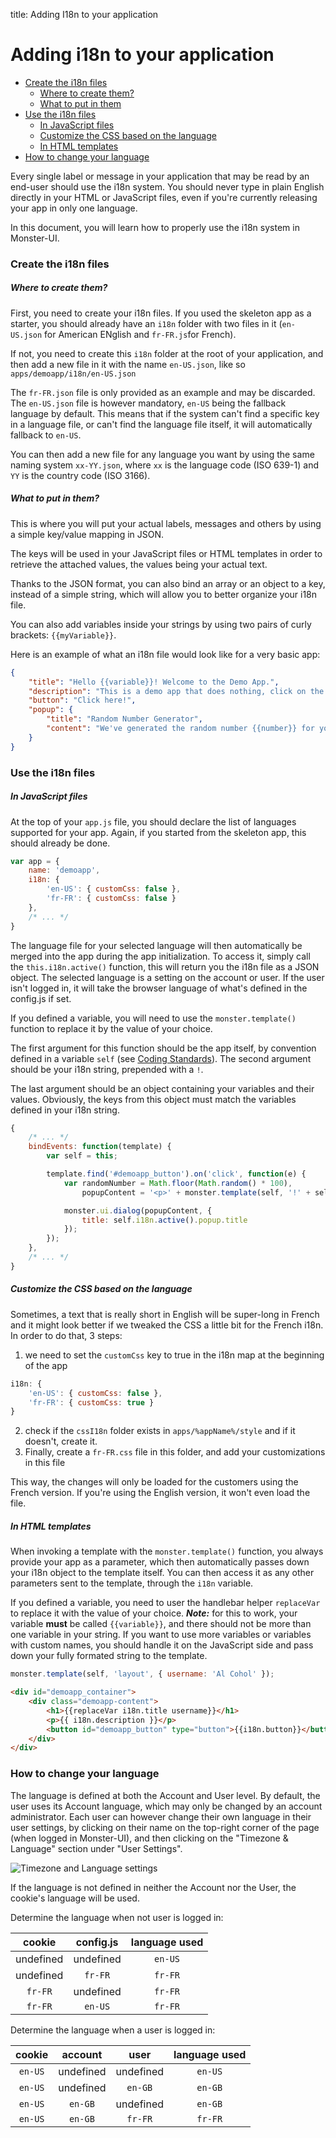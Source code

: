 title: Adding I18n to your application

# Adding i18n to your application

* [Create the i18n files](#create-the-i18n-files)
	- [Where to create them?](#where-to-create-them)
	- [What to put in them](#what-to-put-in-them)
* [Use the i18n files](#use-the-i18n-files)
	- [In JavaScript files](#in-javascript-files)
	- [Customize the CSS based on the language](#customize-the-css-based-on-the-language)
	- [In HTML templates](#in-html-templates)
* [How to change your language](#how-to-change-your-language)

Every single label or message in your application that may be read by an end-user should use the i18n system. You should never type in plain English directly in your HTML or JavaScript files, even if you're currently releasing your app in only one language.

In this document, you will learn how to properly use the i18n system in Monster-UI.

### Create the i18n files

##### Where to create them?

First, you need to create your i18n files.
If you used the skeleton app as a starter, you should already have an `i18n` folder with two files in it (`en-US.json` for American ENglish and `fr-FR.js`for French).

If not, you need to create this `i18n` folder at the root of your application, and then add a new file in it with the name `en-US.json`, like so `apps/demoapp/i18n/en-US.json`

The `fr-FR.json` file is only provided as an example and may be discarded. The `en-US.json` file is however mandatory, `en-US` being the fallback language by default. This means that if the system can't find a specific key in a language file, or can't find the language file itself, it will automatically fallback to `en-US`.

You can then add a new file for any language you want by using the same naming system `xx-YY.json`, where `xx` is the language code (ISO 639-1) and `YY` is the country code (ISO 3166).

##### What to put in them?

This is where you will put your actual labels, messages and others by using a simple key/value mapping in JSON.

The keys will be used in your JavaScript files or HTML templates in order to retrieve the attached values, the values being your actual text.

Thanks to the JSON format, you can also bind an array or an object to a key, instead of a simple string, which will allow you to better organize your i18n file.

You can also add variables inside your strings by using two pairs of curly brackets: `{{myVariable}}`.

Here is an example of what an i18n file would look like for a very basic app:
```json
{
	"title": "Hello {{variable}}! Welcome to the Demo App.",
	"description": "This is a demo app that does nothing, click on the button below to see a popup",
	"button": "Click here!",
	"popup": {
		"title": "Random Number Generator",
		"content": "We've generated the random number {{number}} for you."
	}
}
```

### Use the i18n files

##### In JavaScript files

At the top of your `app.js` file, you should declare the list of languages supported for your app. Again, if you started from the skeleton app, this should already be done.
```javascript
var app = {
	name: 'demoapp',
	i18n: {
		'en-US': { customCss: false },
		'fr-FR': { customCss: false }
	},
	/* ... */
}
```

The language file for your selected language will then automatically be merged into the app during the app initialization. To access it, simply call the `this.i18n.active()` function, this will return you the i18n file as a JSON object. The selected language is a setting on the account or user. If the user isn't logged in, it will take the browser language of what's defined in the config.js if set.

If you defined a variable, you will need to use the `monster.template()` function to replace it by the value of your choice.

The first argument for this function should be the app itself, by convention defined in a variable `self` (see [Coding Standards][coding_standards_misc]).
The second argument should be your i18n string, prepended with a `!`.

The last argument should be an object containing your variables and their values. Obviously, the keys from this object must match the variables defined in your i18n string.

```javascript
{
	/* ... */
	bindEvents: function(template) {
		var self = this;

		template.find('#demoapp_button').on('click', function(e) {
			var randomNumber = Math.floor(Math.random() * 100),
				popupContent = '<p>' + monster.template(self, '!' + self.i18n.active().popup.content, { number: randomNumber }) + '</p>'

			monster.ui.dialog(popupContent, {
				title: self.i18n.active().popup.title
			});
		});
	},
	/* ... */
}
```

##### Customize the CSS based on the language

Sometimes, a text that is really short in English will be super-long in French and it might look better if we tweaked the CSS a little bit for the French i18n. In order to do that, 3 steps:

1. we need to set the `customCss` key to true in the i18n map at the beginning of the app
```javascript
i18n: {
	'en-US': { customCss: false },
	'fr-FR': { customCss: true }
}
```
2. check if the `cssI18n` folder exists in `apps/%appName%/style` and if it doesn't, create it.
3. Finally, create a `fr-FR.css` file in this folder, and add your customizations in this file

This way, the changes will only be loaded for the customers using the French version. If you're using the English version, it won't even load the file.

##### In HTML templates

When invoking a template with the `monster.template()` function, you always provide your app as a parameter, which then automatically passes down your i18n object to the template itself. You can then access it as any other parameters sent to the template, through the `i18n` variable.

If you defined a variable, you need to user the handlebar helper `replaceVar` to replace it with the value of your choice.
___Note:___ for this to work, your variable __must__ be called `{{variable}}`, and there should not be more than one variable in your string. If you want to use more variables or variables with custom names, you should handle it on the JavaScript side and pass down your fully formated string to the template.

```javascript
monster.template(self, 'layout', { username: 'Al Cohol' });
```
```html
<div id="demoapp_container">
	<div class="demoapp-content">
		<h1>{{replaceVar i18n.title username}}</h1>
		<p>{{ i18n.description }}</p>
		<button id="demoapp_button" type="button">{{i18n.button}}</button>
	</div>
</div>
```

### How to change your language

The language is defined at both the Account and User level. By default, the user uses its Account language, which may only be changed by an account administrator. Each user can however change their own language in their user settings, by clicking on their name on the top-right corner of the page (when logged in Monster-UI), and then clicking on the "Timezone & Language" section under "User Settings".

![Timezone and Language settings](http://i.imgur.com/EkpuMDg.png)

If the language is not defined in neither the Account nor the User, the cookie's language will be used.

Determine the language when not user is logged in:

| cookie | config.js | language used |
|:---:|:---:|:---:|
| undefined | undefined | `en-US` |
| undefined | `fr-FR` | `fr-FR` |
| `fr-FR` | undefined | `fr-FR` |
| `fr-FR` | `en-US` | `fr-FR` |

Determine the language when a user is logged in:

| cookie | account | user | language used |
|:---:|:---:|:---:|:---:|
| `en-US` | undefined | undefined | `en-US` |
| `en-US` | undefined | `en-GB` | `en-GB` |
| `en-US` | `en-GB` | undefined | `en-GB` |
| `en-US` | `en-GB` | `fr-FR` | `fr-FR` |

[coding_standards_misc]: codingStandards.md#miscellaneous
